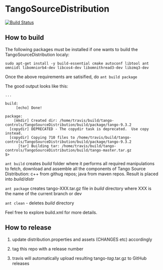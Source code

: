 # TangoSourceDistribution

[![Build Status](https://travis-ci.org/tango-controls/TangoSourceDistribution.svg?branch=master)](https://travis-ci.org/tango-controls/TangoSourceDistribution)

## How to build

The following packages must be installed if one wants to build the TangoSourceDistribution localy:

`sudo apt-get install -y build-essential cmake autoconf libtool ant omniidl libomniorb4-dev libcos4-dev libomnithread3-dev libzmq3-dev`

Once the above requirements are satisified, do `ant build package`

The good output looks like this:

```
...

build:
     [echo] Done!

package:
    [mkdir] Created dir: /home/travis/build/tango-controls/TangoSourceDistribution/build/package/tango-9.3.2
  [copydir] DEPRECATED - The copydir task is deprecated.  Use copy instead.
  [copydir] Copying 710 files to /home/travis/build/tango-controls/TangoSourceDistribution/build/package/tango-9.3.2
      [tar] Building tar: /home/travis/build/tango-controls/TangoSourceDistribution/build/tango-master.tar.gz
$> 
```

`ant build` creates _build_ folder where it performs all required manipulations to fetch, download and assemble all the components of Tango Source Distribution: c++ from githug repos; java from maven repos. Result is placed into _build/distr_

`ant package` creates tango-XXX.tar.gz file in _build_ directory where XXX is the name of the current branch or dev

`ant clean` - deletes _build_ directory

Feel free to explore build.xml for more details.

## How to release

1) update distribution.properties and assets (CHANGES etc) accordingly

2) tag this repo with a release number

3) travis will automatically upload resulting tango-_tag_.tar.gz to GitHub releases
